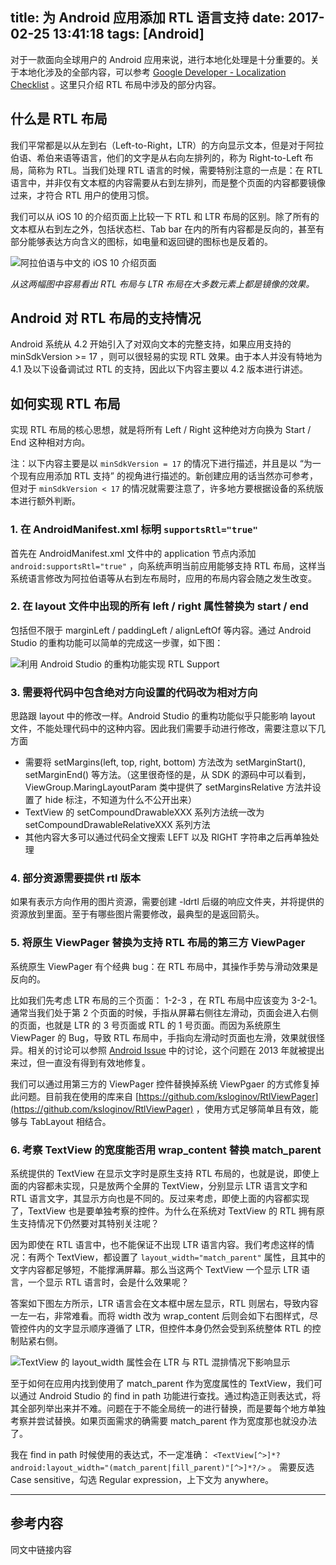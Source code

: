 title: 为 Android 应用添加 RTL 语言支持
date: 2017-02-25 13:41:18
tags: [Android]
---

对于一款面向全球用户的 Android 应用来说，进行本地化处理是十分重要的。关于本地化涉及的全部内容，可以参考 [Google Developer - Localization Checklist](https://developer.android.com/distribute/tools/localization-checklist.html) 。这里只介绍 RTL 布局中涉及的部分内容。

## 什么是 RTL 布局

我们平常都是以从左到右（Left-to-Right，LTR）的方向显示文本，但是对于阿拉伯语、希伯来语等语言，他们的文字是从右向左排列的，称为 Right-to-Left 布局，简称为 RTL。当我们处理 RTL 语言的时候，需要特别注意的一点是：在 RTL 语言中，并非仅有文本框的内容需要从右到左排列，而是整个页面的内容都要镜像过来，才符合 RTL 用户的使用习惯。

<!-- more -->

我们可以从 iOS 10 的介绍页面上比较一下 RTL 和 LTR 布局的区别。除了所有的文本框从右到左之外，包括状态栏、Tab bar 在内的所有内容都是反向的，甚至有部分能够表达方向含义的图标，如电量和返回键的图标也是反着的。

![阿拉伯语与中文的 iOS 10 介绍页面](/img/RTL-Support-iOS-ar-vs-cn.png)

*从这两幅图中容易看出 RTL 布局与 LTR 布局在大多数元素上都是镜像的效果。*


## Android 对 RTL 布局的支持情况

Android 系统从 4.2 开始引入了对双向文本的完整支持，如果应用支持的 minSdkVersion >= 17 ，则可以很轻易的实现 RTL 效果。由于本人并没有特地为 4.1 及以下设备调试过 RTL 的支持，因此以下内容主要以 4.2 版本进行讲述。

## 如何实现 RTL 布局

实现 RTL 布局的核心思想，就是将所有 Left / Right 这种绝对方向换为 Start / End 这种相对方向。

注：以下内容主要是以 `minSdkVersion = 17` 的情况下进行描述，并且是以 “为一个现有应用添加 RTL 支持” 的视角进行描述的。新创建应用的话当然亦可参考，但对于 `minSdkVersion < 17` 的情况就需要注意了，许多地方要根据设备的系统版本进行额外判断。

### 1. 在 AndroidManifest.xml 标明 `supportsRtl="true"`

首先在 AndroidManifest.xml 文件中的 application 节点内添加 `android:supportsRtl="true"` ，向系统声明当前应用能够支持 RTL 布局，这样当系统语言修改为阿拉伯语等从右到左布局时，应用的布局内容会随之发生改变。

### 2. 在 layout 文件中出现的所有 left / right 属性替换为 start / end

包括但不限于 marginLeft / paddingLeft / alignLeftOf 等内容。通过 Android Studio 的重构功能可以简单的完成这一步骤，如下图：

![利用 Android Studio 的重构功能实现 RTL Support](/img/RTL-Support-refactorInAs.png)

### 3. 需要将代码中包含绝对方向设置的代码改为相对方向

思路跟 layout 中的修改一样。Android Studio 的重构功能似乎只能影响 layout 文件，不能处理代码中的这种内容。因此我们需要手动进行修改，需要注意以下几方面

- 需要将 setMargins(left, top, right, bottom) 方法改为 setMarginStart(), setMarginEnd() 等方法。（这里很奇怪的是，从 SDK 的源码中可以看到，ViewGroup.MaringLayoutParam 类中提供了 setMarginsRelative 方法并设置了 hide 标注，不知道为什么不公开出来）
- TextView 的 setCompoundDrawableXXX 系列方法统一改为 setCompoundDrawableRelativeXXX 系列方法
- 其他内容大多可以通过代码全文搜索 LEFT 以及 RIGHT 字符串之后再单独处理

### 4. 部分资源需要提供 rtl 版本

如果有表示方向作用的图片资源，需要创建 -ldrtl 后缀的响应文件夹，并将提供的资源放到里面。至于有哪些图片需要修改，最典型的是返回箭头。

### 5. 将原生 ViewPager 替换为支持 RTL 布局的第三方 ViewPager

系统原生 ViewPager 有个经典 bug：在 RTL 布局中，其操作手势与滑动效果是反向的。

比如我们先考虑 LTR 布局的三个页面： 1-2-3 ，在 RTL 布局中应该变为 3-2-1。通常当我们处于第 2 个页面的时候，手指从屏幕右侧往左滑动，页面会进入右侧的页面，也就是 LTR 的 3 号页面或 RTL 的 1 号页面。而因为系统原生 ViewPager 的 Bug，导致 RTL 布局中，手指向左滑动时页面也左滑，效果就很怪异。相关的讨论可以参照 [Android Issue](https://code.google.com/p/android/issues/detail?id=56831) 中的讨论，这个问题在 2013 年就被提出来过，但一直没有得到有效地修复。

我们可以通过用第三方的 ViewPager 控件替换掉系统 ViewPgaer 的方式修复掉此问题。目前我在使用的库来自 [https://github.com/ksloginov/RtlViewPager](https://github.com/ksloginov/RtlViewPager) ，使用方式足够简单且有效，能够与 TabLayout 相结合。

### 6. 考察 TextView 的宽度能否用 wrap\_content 替换 match\_parent

系统提供的 TextView 在显示文字时是原生支持 RTL 布局的，也就是说，即使上面的内容都未实现，只是放两个全屏的 TextView，分别显示 LTR 语言文字和 RTL 语言文字，其显示方向也是不同的。反过来考虑，即使上面的内容都实现了，TextView 也是要单独考察的控件。为什么在系统对 TextView 的 RTL 拥有原生支持情况下仍然要对其特别关注呢？

因为即使在 RTL 语言中，也不能保证不出现 LTR 语言内容。我们考虑这样的情况：有两个 TextView，都设置了 `layout_width="match_parent"` 属性，且其中的文字内容都足够短，不能撑满屏幕。那么当这两个 TextView 一个显示 LTR 语言，一个显示 RTL 语言时，会是什么效果呢？

答案如下图左方所示，LTR 语言会在文本框中居左显示，RTL 则居右，导致内容一左一右，非常难看。而将 width 改为 wrap\_content 后则会如下右图样式，尽管控件内的文字显示顺序遵循了 LTR，但控件本身仍然会受到系统整体 RTL 的控制贴紧右侧。

![TextView 的 layout_width 属性会在 LTR 与 RTL 混排情况下影响显示](/img/RTL-Support-textview-width.png)

至于如何在应用内找到使用了 match\_parent 作为宽度属性的 TextView，我们可以通过 Android Studio 的 find in path 功能进行查找。通过构造正则表达式，将其全部列举出来并不难。问题在于不能全局统一的进行替换，而是要每个地方单独考察并尝试替换。如果页面需求的确需要 match\_parent 作为宽度那也就没办法了。

我在 find in path 时候使用的表达式，不一定准确： `<TextView[^>]*?android:layout_width="(match_parent|fill_parent)"[^>]*?/>` 。 需要反选 Case sensitive，勾选 Regular expression，上下文为 anywhere。

----

## 参考内容

同文中链接内容